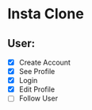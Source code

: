 # Insta Clone


 ## User:

- [x] Create Account
- [x] See Profile
- [x] Login
- [x] Edit Profile
- [ ] Follow User
